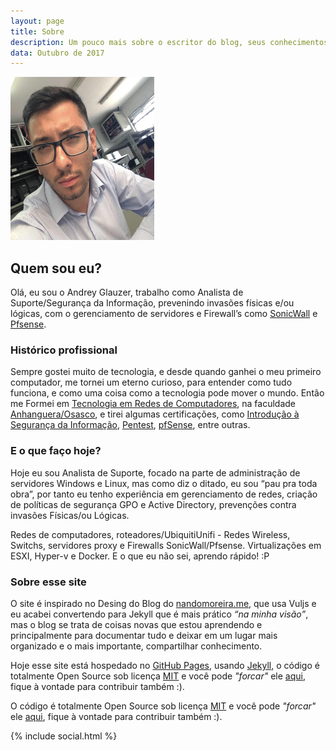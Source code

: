 ```yaml
---
layout: page
title: Sobre
description: Um pouco mais sobre o escritor do blog, seus conhecimentos e habilidade e acima de tudo de onde venho a inspiração.
data: Outubro de 2017
---
```


<div class="avatar">
  <img src="/img/blog-author.jpg" alt="Foto de Andrey Glauzer" width="230" height="261">
</div>

## Quem sou eu?

Olá, eu sou o Andrey Glauzer, trabalho como Analista de Suporte/Segurança da Informação, prevenindo invasões físicas e/ou lógicas, com o gerenciamento de servidores e Firewall’s como [SonicWall](https://www.sonicwall.com/en-us/home) e [Pfsense](https://www.pfsense.org/).

<div class="clearfix"></div>

### Histórico profissional

Sempre gostei muito de tecnologia, e desde quando ganhei o meu primeiro computador, me tornei um eterno curioso, para entender como tudo funciona, e como uma coisa como a tecnologia pode mover o mundo. Então me Formei em [Tecnologia em Redes de Computadores](http://anhanguera.com/graduacao/cursos/superior-de-tecnologia-em-redes-de-computadores.php), na faculdade [Anhanguera/Osasco](http://anhanguera.com), e tirei algumas certificações, como [Introdução à Segurança da Informação](img/cert/intro_Certificado.pdf), [Pentest](img/cet/pentester_Certificado.pdf), [pfSense](img/cert/UC-5I2BZ82J.pdf), entre outras.

### E o que faço hoje?

Hoje eu sou Analista de Suporte, focado na parte de administração de servidores Windows e Linux, mas como diz o ditado, eu sou “pau pra toda obra”, por tanto eu tenho experiência em gerenciamento de redes, criação de políticas de segurança GPO e Active Directory, prevenções contra invasões Físicas/ou Lógicas.

Redes de computadores, roteadores/UbiquitiUnifi - Redes Wireless, Switchs, servidores proxy e Firewalls SonicWall/Pfsense. Virtualizações em ESXI, Hyper-v e Docker.
E o que eu não sei, aprendo rápido! :P

### Sobre esse site

O site é inspirado no Desing do Blog do [nandomoreira.me](https://nandomoreira.me/), que usa Vuljs e eu acabei convertendo para Jekyll que é mais prático _“na minha visão”_, mas o blog se trata de coisas novas que estou aprendendo e principalmente para documentar tudo e deixar em um lugar mais organizado e o mais importante, compartilhar conhecimento.

Hoje esse site está hospedado no [GitHub Pages](https://github.com), usando [Jekyll](https://jekyllthemes.io/), o código é totalmente Open Source sob licença [MIT](https://github.com/andreyglauzer/andreyglauzer.github.io/blob/source/LICENSE) e você pode _"forcar"_ ele [aqui](https://github.com/andreyglauzer/andreyglauzer.github.io), fique à vontade para contribuir também :).

O código é totalmente Open Source sob licença [MIT](https://github.com/andreyglauzer/andreyglauzer.github.io/blob/source/LICENSE) e você pode _"forcar"_ ele [aqui](https://github.com/andreyglauzer/andreyglauzer.github.io), fique à vontade para contribuir também :).


{% include social.html %}
<style type="text/css">li.social__item svg{fill:#404756}</style>